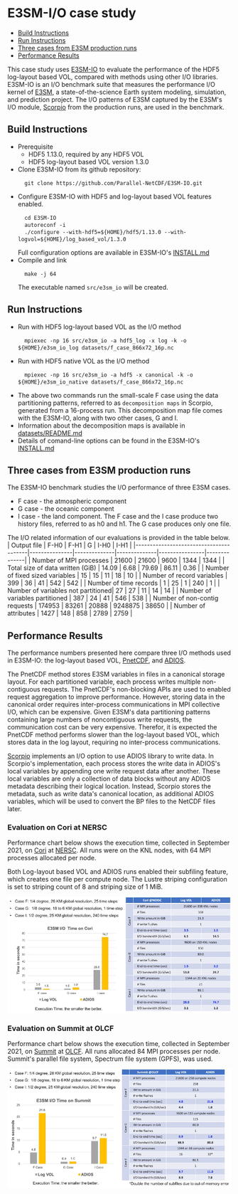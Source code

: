 # E3SM-I/O case study

* [Build Instructions](#build-instructions)
* [Run Instructions](#run-instructions)
* [Three cases from E3SM production runs](#three-cases-from-e3sm-production-runs)
* [Performance Results](#performance-results)

This case study uses [E3SM-IO](https://github.com/Parallel-NetCDF/E3SM-IO) to evaluate the
performance of the HDF5 log-layout based VOL, compared with methods using other I/O libraries.
E3SM-IO is an I/O benchmark suite that measures the performance I/O kernel of
[E3SM](https://github.com/E3SM-Project/E3SM), a state-of-the-science Earth system modeling,
simulation, and prediction project. The I/O patterns of E3SM captured by the E3SM's I/O module,
[Scorpio](https://github.com/E3SM-Project/scorpio) from the production runs, are used in the benchmark.

## Build Instructions
* Prerequisite
  + HDF5 1.13.0, required by any HDF5 VOL
  + HDF5 log-layout based VOL version 1.3.0
* Clone E3SM-IO from its github repository:
  ```
    git clone https://github.com/Parallel-NetCDF/E3SM-IO.git
  ```
* Configure E3SM-IO with HDF5 and log-layout based VOL features enabled.
  ```
    cd E3SM-IO
    autoreconf -i
    ./configure --with-hdf5=${HOME}/hdf5/1.13.0 --with-logvol=${HOME}/log_based_vol/1.3.0
  ```
  Full configuration options are available in E3SM-IO's
  [INSTALL.md](https://github.com/Parallel-NetCDF/E3SM-IO/blob/master/INSTALL.md)
* Compile and link
  ```
    make -j 64
  ```
  The executable named `src/e3sm_io` will be created.

## Run Instructions
* Run with HDF5 log-layout based VOL as the I/O method
  ```
    mpiexec -np 16 src/e3sm_io -a hdf5_log -x log -k -o ${HOME}/e3sm_io_log datasets/f_case_866x72_16p.nc
  ```
* Run with HDF5 native VOL as the I/O method
  ```
    mpiexec -np 16 src/e3sm_io -a hdf5 -x canonical -k -o ${HOME}/e3sm_io_native datasets/f_case_866x72_16p.nc
  ```
* The above two commands run the small-scale F case using the data partitioning patterns,
  referred to as `decomposition maps` in Scorpio, generated from a 16-process run. This
  decomposition map file comes with the E3SM-IO, along with two other cases, G and I.
* Information about the decomposition maps is available in
  [datasets/README.md](https://github.com/Parallel-NetCDF/E3SM-IO/blob/master/datasets/README.md)
* Details of comand-line options can be found in the E3SM-IO's
  [INSTALL.md](https://github.com/Parallel-NetCDF/E3SM-IO/blob/master/INSTALL.md#run-command)

## Three cases from E3SM production runs
The E3SM-IO benchmark studies the I/O performance of three E3SM cases. 
* F case - the atmospheric component
* G case - the oceanic component
* I case - the land component.
The F case and the I case produce two history files, referred to as h0 and h1.
The G case produces only one file.

The I/O related information of our evaluations is provided in the table below.
|     Output file                        |     F-H0      |     F-H1     |     G        |     I-H0       |     I-H1     |
|----------------------------------------|---------------|--------------|--------------|----------------|--------------|
|     Number of MPI processes            |     21600     |     21600    |     9600     |     1344       |     1344     |
|     Total size of data written (GiB)   |     14.09     |     6.68     |     79.69    |     86.11      |     0.36     |
|     Number of fixed sized variables    |     15        |     15       |     11       |     18         |     10       |
|     Number of record variables         |     399       |     36       |     41       |     542        |     542      |
|     Number of time records             |     1         |     25       |     1        |     240        |     1        |
|     Number of variables not partitioned|     27        |     27       |     11       |     14         |     14       |
|     Number of variables partitioned    |     387       |     24       |     41       |     546        |     538      |
|     Number of non-contig requests      |     174953    |     83261    |     20888    |     9248875    |     38650    |
|     Number of attributes               |     1427      |     148      |     858      |     2789       |     2759     |

## Performance Results
The performance numbers presented here compare three I/O methods used in E3SM-IO:
the log-layout based VOL, [PnetCDF](https://github.com/Parallel-NetCDF/PnetCDF),
and [ADIOS](https://github.com/ornladios/ADIOS2).

The PnetCDF method stores E3SM variables in files in a canonical storage layout.
For each partitioned variable, each process writes multiple non-contiguous requests.
The PnetCDF's non-blocking APIs are used to enabled request aggregation to improve
performance.
However, storing data in the canonical order requires inter-process communications
in MPI collective I/O, which can be expensive.
Given E3SM's data partitioning patterns containing large numbers of noncontiguous write
requests, the communication cost can be very expensive.
Therefor, it is expected the PnetCDF method performs slower than the log-layout based
VOL, which stores data in the log layout, requiring no inter-process communications.

[Scorpio](https://github.com/E3SM-Project/scorpio) implements an I/O option to use
ADIOS library to write data.
In Scorpio's implementation, each process stores the write data in ADIOS's local
variables by appending one write request data after another.
These local variables are only a collection of data blocks without any ADIOS metadata
describing their logical location.
Instead, Scorpio stores the metadata, such as write data's canonical location, as
additional ADIOS variables, which will be used to convert the BP files to the NetCDF
files later.

### Evaluation on Cori at NERSC
Performance chart below shows the execution time, collected in September 2021, on
[Cori](https://docs.nersc.gov/systems/cori/) at [NERSC](https://www.nersc.gov).
All runs were on the KNL nodes, with 64 MPI processes allocated per node.

Both Log-layout based VOL and ADIOS runs enabled their subfiling feature, which
creates one file per compute node.
The Lustre striping configuration is set to striping count of 8 and striping
size of 1 MiB.

<p align="center">
<img align="center" src="e3sm_cori_wr.jpg" alt="Performance of E3SM-IO on Cori" width="800">
</p>

### Evaluation on Summit at OLCF
Performance chart below shows the execution time, collected in September 2021, on
[Summit](https://www.olcf.ornl.gov/summit/) at [OLCF](https://www.olcf.ornl.gov/).
All runs allocated 84 MPI processes per node.
Summit's parallel file system, Spectrum file system (GPFS), was used.

<p align="center">
<img align="center" src="e3sm_summit_wr.jpg" alt="Performance of E3SM-IO on Summit" width="800">
</p>
